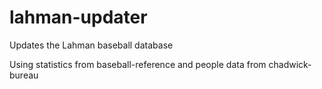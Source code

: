 # lahman-updater
Updates the Lahman baseball database 

Using statistics from baseball-reference
and people data from chadwick-bureau
